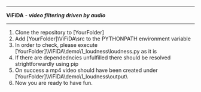************************************************
**ViFiDA** - ***video filtering driven by audio***
************************************************

1. Clone the repository to [YourFolder]
2. Add [YourFolder]\ViFiDA\src to the PYTHONPATH environment variable
3. In order to check, please execute [YourFolder]\ViFiDA\demo\1_loudness\loudness.py as it is
4. If there are dependedncies unfulfilled there should be resolved strightforwardly using pip
5. On success a mp4 video should have been created under [YourFolder]\ViFiDA\demo\1_loudness\output\
4. Now you are ready to have fun.

